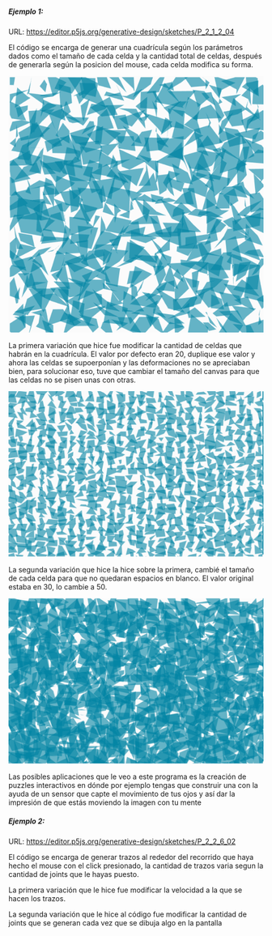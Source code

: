 ##### Ejemplo 1:

URL: https://editor.p5js.org/generative-design/sketches/P_2_1_2_04

El código se encarga de generar una cuadrícula según los parámetros dados como el tamaño de cada celda y la cantidad total de celdas, después de generarla según la posicion del mouse, cada celda modifica su forma.

![image](../../../../assets/act5img1.png)

La primera variación que hice fue modificar la cantidad de celdas que habrán en la cuadrícula. El valor por defecto eran 20, duplique ese valor y ahora las celdas se supoerponían y las deformaciones no se apreciaban bien, para solucionar eso, tuve que cambiar el tamaño del canvas para que las celdas no se pisen unas con otras.

![image](../../../../assets/act5img3.png)

La segunda variación que hice la hice sobre la primera, cambié el tamaño de cada celda para que no quedaran espacios en blanco. El valor original estaba en 30, lo cambie a 50.

![image](../../../../assets/act5img2-1.png)

Las posibles aplicaciones que le veo a este programa es la creación de puzzles interactivos en dónde por ejemplo tengas que construir una con la ayuda de un sensor que capte el movimiento de tus ojos y así dar la impresión de que estás moviendo la imagen con tu mente

##### Ejemplo 2: 

URL: https://editor.p5js.org/generative-design/sketches/P_2_2_6_02

El código se encarga de generar trazos al rededor del recorrido que haya hecho el mouse con el click presionado, la cantidad de trazos varia segun la cantidad de joints que le hayas puesto.

La primera variación que le hice fue modificar la velocidad a la que se hacen los trazos.

La segunda variación que le hice al código fue modificar la cantidad de joints que se generan cada vez que se dibuja algo en la pantalla





